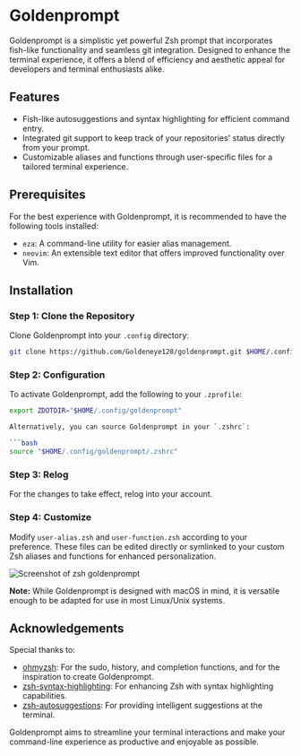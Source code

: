 # Goldenprompt

Goldenprompt is a simplistic yet powerful Zsh prompt that incorporates fish-like functionality and seamless git integration. Designed to enhance the terminal experience, it offers a blend of efficiency and aesthetic appeal for developers and terminal enthusiasts alike.

## Features

- Fish-like autosuggestions and syntax highlighting for efficient command entry.
- Integrated git support to keep track of your repositories' status directly from your prompt.
- Customizable aliases and functions through user-specific files for a tailored terminal experience.

## Prerequisites

For the best experience with Goldenprompt, it is recommended to have the following tools installed:

- `eza`: A command-line utility for easier alias management.
- `neovim`: An extensible text editor that offers improved functionality over Vim.

## Installation

### Step 1: Clone the Repository

Clone Goldenprompt into your `.config` directory:

```bash
git clone https://github.com/Goldeneye128/goldenprompt.git $HOME/.config/goldenprompt
```

### Step 2: Configuration

To activate Goldenprompt, add the following to your `.zprofile`:

```bash
export ZDOTDIR="$HOME/.config/goldenprompt"

Alternatively, you can source Goldenprompt in your `.zshrc`:

```bash
source "$HOME/.config/goldenprompt/.zshrc"
```

### Step 3: Relog

For the changes to take effect, relog into your account.

### Step 4: Customize

Modify `user-alias.zsh` and `user-function.zsh` according to your preference. These files can be edited directly or symlinked to your custom Zsh aliases and functions for enhanced personalization.

![Screenshot of zsh goldenprompt](https://github.com/Goldeneye128/goldenprompt/assets/93520996/6e3ade05-31b2-40f5-9890-1bfce3488632)

**Note:** While Goldenprompt is designed with macOS in mind, it is versatile enough to be adapted for use in most Linux/Unix systems.

## Acknowledgements

Special thanks to:

- [ohmyzsh](https://github.com/ohmyzsh/ohmyzsh): For the sudo, history, and completion functions, and for the inspiration to create Goldenprompt.
- [zsh-syntax-highlighting](https://github.com/zsh-users/zsh-syntax-highlighting): For enhancing Zsh with syntax highlighting capabilities.
- [zsh-autosuggestions](https://github.com/zsh-users/zsh-autosuggestions): For providing intelligent suggestions at the terminal.

Goldenprompt aims to streamline your terminal interactions and make your command-line experience as productive and enjoyable as possible.
